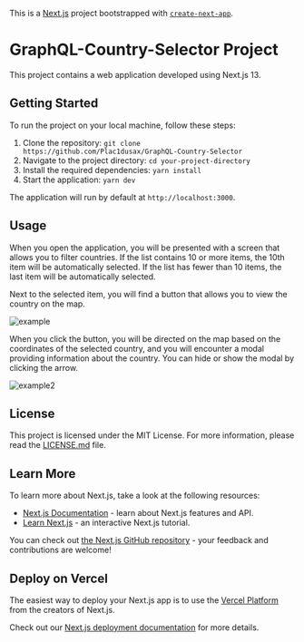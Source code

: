 This is a [Next.js](https://nextjs.org/) project bootstrapped with [`create-next-app`](https://github.com/vercel/next.js/tree/canary/packages/create-next-app).


# GraphQL-Country-Selector Project

This project contains a web application developed using Next.js 13.

## Getting Started

To run the project on your local machine, follow these steps:

1. Clone the repository: `git clone https://github.com/Plac1dusax/GraphQL-Country-Selector`
3. Navigate to the project directory: `cd your-project-directory`
4. Install the required dependencies: `yarn install`
5. Start the application: `yarn dev`

The application will run by default at `http://localhost:3000`.

## Usage

When you open the application, you will be presented with a screen that allows you to filter countries. If the list contains 10 or more items, the 10th item will be automatically selected. If the list has fewer than 10 items, the last item will be automatically selected.

Next to the selected item, you will find a button that allows you to view the country on the map.


![example](https://github.com/Plac1dusax/GraphQL-Country-Selector/assets/92950693/053ac147-06c7-4bd3-aaef-7fa417d4203f)


When you click the button, you will be directed on the map based on the coordinates of the selected country, and you will encounter a modal providing information about the country. You can hide or show the modal by clicking the arrow.


![example2](https://github.com/Plac1dusax/GraphQL-Country-Selector/assets/92950693/81f079a7-6b7b-4aa8-86a0-013c46b4670f)


## License

This project is licensed under the MIT License. For more information, please read the [LICENSE.md](LICENSE.md) file.
## Learn More

To learn more about Next.js, take a look at the following resources:

- [Next.js Documentation](https://nextjs.org/docs) - learn about Next.js features and API.
- [Learn Next.js](https://nextjs.org/learn) - an interactive Next.js tutorial.

You can check out [the Next.js GitHub repository](https://github.com/vercel/next.js/) - your feedback and contributions are welcome!

## Deploy on Vercel

The easiest way to deploy your Next.js app is to use the [Vercel Platform](https://vercel.com/new?utm_medium=default-template&filter=next.js&utm_source=create-next-app&utm_campaign=create-next-app-readme) from the creators of Next.js.

Check out our [Next.js deployment documentation](https://nextjs.org/docs/deployment) for more details.
